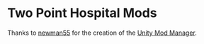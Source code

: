 # Two Point Hospital Mods

Thanks to [newman55](https://github.com/newman55) for the creation of the [Unity Mod Manager](https://github.com/newman55/unity-mod-manager).